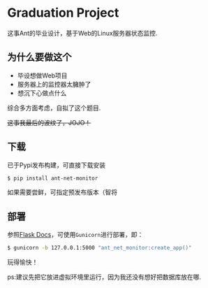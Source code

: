 # Graduation Project

这事Ant的毕业设计，基于Web的Linux服务器状态监控.

## 为什么要做这个

* 毕设想做Web项目
* 服务器上的监控器太臃肿了
* 想沉下心做点什么

综合多方面考虑，自拟了这个题目.

~~这事我最后的波纹了，JOJO！~~

## 下载

已于Pypi发布构建，可直接下载安装

```bash
$ pip install ant-net-monitor
```

如果需要尝鲜，可指定预发布版本（智将

## 部署

参照[Flask Docs](https://dormousehole.readthedocs.io/en/latest/deploying/wsgi-standalone.html)，可使用`Gunicorn`进行部署，即：

```bash
$ gunicorn -b 127.0.0.1:5000 "ant_net_monitor:create_app()"
```

玩得愉快！

ps:建议先把它放进虚拟环境里运行，因为我还没有想好把数据库放在哪.
